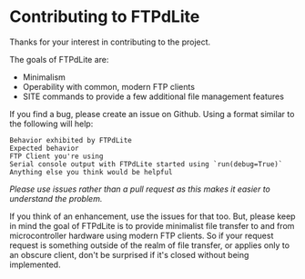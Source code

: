 # Contributing to FTPdLite
Thanks for your interest in contributing to the project.

The goals of FTPdLite are:
* Minimalism
* Operability with common, modern FTP clients
* SITE commands to provide a few additional file management features

If you find a bug, please create an issue on Github. Using a format similar to the following will help:

```
Behavior exhibited by FTPdLite
Expected behavior
FTP Client you're using
Serial console output with FTPdLite started using `run(debug=True)`
Anything else you think would be helpful
```

_Please use issues rather than a pull request as this makes it easier to understand the problem._

If you think of an enhancement, use the issues for that too. But, please keep in mind the goal of FTPdLite is to provide minimalist file transfer to and from microcontroller hardware using modern FTP clients. So if your request request is something outside of the realm of file transfer, or applies only to an obscure client, don't be surprised if it's closed without being implemented.
